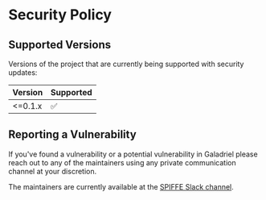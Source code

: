 # Security Policy

## Supported Versions

Versions of the project that are currently being supported with security updates:

| Version | Supported |
|--|--|
| <=0.1.x | ✅ |


## Reporting a Vulnerability

If you've found a vulnerability or a potential vulnerability in Galadriel please reach out to any of the maintainers using any private communication channel at your discretion.

The maintainers are currently available at the [SPIFFE Slack channel](https://slack.spiffe.io).